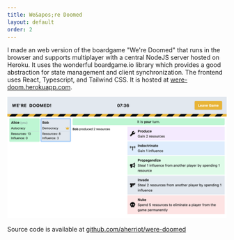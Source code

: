 ```yaml
---
title: We&apos;re Doomed
layout: default
order: 2
---
```


I made an web version of the boardgame "We're Doomed" that runs in the browser and supports multiplayer with a central NodeJS server hosted on Heroku. It uses the wonderful boardgame.io library which provides a good abstraction for state management and client synchronization. The frontend uses React, Typescript, and Tailwind CSS. It is hosted at [were-doom.herokuapp.com](https://were-doomed.herokuapp.com/).

![We're Doomed](/static/were-doomed.png)

Source code is available at [github.com/aherriot/were-doomed](https://github.com/aherriot/were-doomed)
